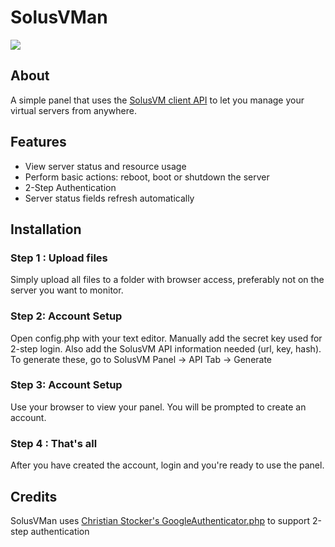 SolusVMan
=============

<img src="http://i.ftpbox.org/KqgLk.png"/>

About
--------------

A simple panel that uses the [SolusVM client API][SolusVM] to let you manage your virtual servers from anywhere.

Features
--------------

- View server status and resource usage
- Perform basic actions: reboot, boot or shutdown the server
- 2-Step Authentication
- Server status fields refresh automatically

Installation
--------------

### Step 1 : Upload files

Simply upload all files to a folder with browser access, preferably not on the server you want to monitor.

### Step 2: Account Setup

Open config.php with your text editor. Manually add the secret key used for 2-step login.
Also add the SolusVM API information needed (url, key, hash). 
To generate these, go to SolusVM Panel -> API Tab -> Generate

### Step 3: Account Setup

Use your browser to view your panel. You will be prompted to create an account.

### Step 4 : That's all

After you have created the account, login and you're ready to use the panel.

Credits
--------------

SolusVMan uses [Christian Stocker's GoogleAuthenticator.php][gauth] to support 2-step authentication


[SolusVM]: http://docs.solusvm.com/client_api
[gauth]: https://github.com/chregu/GoogleAuthenticator.php